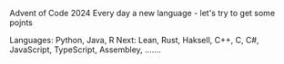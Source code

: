 Advent of Code 2024
Every day a new language - let's try to get some pojnts

Languages: Python, Java, R
Next: Lean, Rust, Haksell, C++, C, C#, JavaScript, TypeScript, Assembley, .......